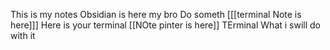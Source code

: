 This is my notes
Obsidian is here my bro
Do someth  [[[terminal Note is here]]]
Here is your terminal [[NOte pinter is here]]
TErminal
What i swill do with it